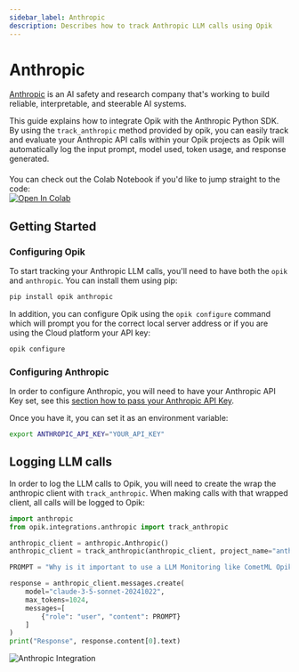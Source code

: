 ```yaml
---
sidebar_label: Anthropic
description: Describes how to track Anthropic LLM calls using Opik
---
```


# Anthropic

[Anthropic](https://www.anthropic.com/) is an AI safety and research company that's working to build reliable, interpretable, and steerable AI systems.

This guide explains how to integrate Opik with the Anthropic Python SDK. By using the `track_anthropic` method provided by opik, you can easily track and evaluate your Anthropic API calls within your Opik projects as Opik will automatically log the input prompt, model used, token usage, and response generated.

<div style="display: flex; align-items: center; flex-wrap: wrap; margin: 20px 0;">
  <span style="margin-right: 10px;">You can check out the Colab Notebook if you'd like to jump straight to the code:</span>
  <a href="https://colab.research.google.com/github/comet-ml/opik/blob/main/apps/opik-documentation/documentation/docs/cookbook/anthropic.ipynb" target="_blank" rel="noopener noreferrer">
    <img src="https://colab.research.google.com/assets/colab-badge.svg" alt="Open In Colab" style="vertical-align: middle;"/>
  </a>
</div>

## Getting Started

### Configuring Opik

To start tracking your Anthropic LLM calls, you'll need to have both the `opik` and `anthropic`. You can install them using pip:

```bash
pip install opik anthropic
```

In addition, you can configure Opik using the `opik configure` command which will prompt you for the correct local server address or if you are using the Cloud platform your API key:

```bash
opik configure
```

### Configuring Anthropic

In order to configure Anthropic, you will need to have your Anthropic API Key set, see this [section how to pass your Anthropic API Key](https://github.com/anthropics/anthropic-sdk-python?tab=readme-ov-file#usage).

Once you have it, you can set it as an environment variable:

```bash pytest_codeblocks_skip=true
export ANTHROPIC_API_KEY="YOUR_API_KEY"
```

## Logging LLM calls

In order to log the LLM calls to Opik, you will need to create the wrap the anthropic client with `track_anthropic`. When making calls with that wrapped client, all calls will be logged to Opik:

```python
import anthropic
from opik.integrations.anthropic import track_anthropic

anthropic_client = anthropic.Anthropic()
anthropic_client = track_anthropic(anthropic_client, project_name="anthropic-integration-demo")

PROMPT = "Why is it important to use a LLM Monitoring like CometML Opik tool that allows you to log traces and spans when working with Anthropic LLM Models?"

response = anthropic_client.messages.create(
    model="claude-3-5-sonnet-20241022",
    max_tokens=1024,
    messages=[
        {"role": "user", "content": PROMPT}
    ]
)
print("Response", response.content[0].text)
```

![Anthropic Integration](/img/cookbook/anthropic_trace_cookbook.png)
